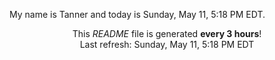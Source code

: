 My name is Tanner and today is Sunday, May 11, 5:18 PM EDT.

<p align="center">This <i>README</i> file is generated <b>every 3 hours</b>!</br>Last refresh: Sunday, May 11, 5:18 PM EDT<br /></p>
